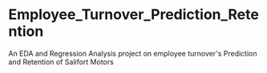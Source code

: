 # Employee_Turnover_Prediction_Retention
An EDA and Regression Analysis project on employee turnover's Prediction and Retention of Salifort Motors
